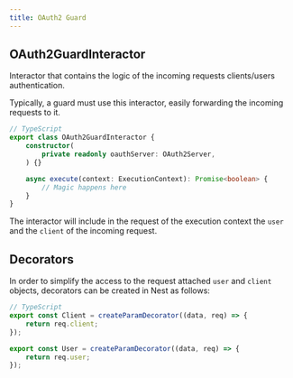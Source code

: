 ```yaml
---
title: OAuth2 Guard
---
```


## OAuth2GuardInteractor

Interactor that contains the logic of the incoming requests clients/users authentication.

Typically, a guard must use this interactor, easily forwarding the incoming requests to it.

```typescript
// TypeScript
export class OAuth2GuardInteractor {
    constructor(
        private readonly oauthServer: OAuth2Server,
    ) {}

    async execute(context: ExecutionContext): Promise<boolean> {
        // Magic happens here
    }
}
```

The interactor will include in the request of the execution context the `user` and the `client` of the incoming request.

## Decorators

In order to simplify the access to the request attached `user` and `client` objects, decorators can be created in Nest as follows:

```typescript
// TypeScript
export const Client = createParamDecorator((data, req) => {
    return req.client;
});

export const User = createParamDecorator((data, req) => {
    return req.user;
});
```
